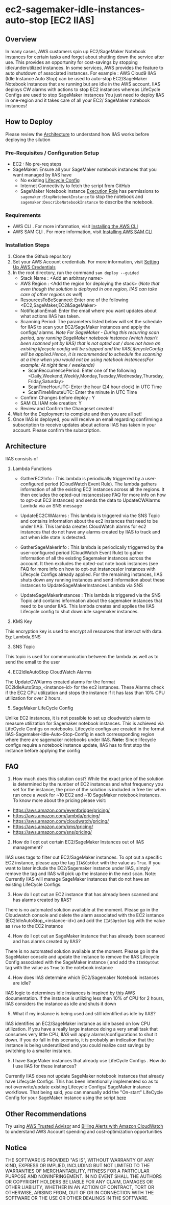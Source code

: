 # ec2-sagemaker-idle-instances-auto-stop [EC2 IIAS]

## Overview

In many cases, AWS customers spin up EC2/SageMaker Notebook instances for certain tasks and forget about shutting down the service after use.  This provides an opportunity for cost-savings by stopping idle/underutilized instances.
In some services, AWS provides the feature to auto shutdown of associated instances. For example : AWS Cloud9
IIAS (Idle Instance Auto Stop) can be used to auto-stop EC2/SageMaker Notebook instances that are running but are idle in the AWS account.
IIAS deploys CW alarms with actions to stop EC2 instances whereas LifeCycle Configs are used to stop SageMaker instances
You just need to deploy IIAS in one-region and it takes care of all your EC2/ SageMaker notebook instances!


## How to Deploy

Please review the [Architecture](https://github.com/alexchirayath/aws-ec2-sagemaker-idle-instances-auto-stop#architecture) to understand how IIAS works before deploying the silution

### Pre-Requisites / Configuration Setup
 * EC2 : No pre-req steps
 * SageMaker: Ensure all your SageMaker notebook instances that you want managed by IIAS have
    * No existing [Lifecycle Config](https://docs.aws.amazon.com/sagemaker/latest/dg/notebook-lifecycle-config.html)
    * Internet Connectivity to fetch the script from GitHub
    * SageMaker Notebook Instance [Execution Role](https://docs.aws.amazon.com/sagemaker/latest/dg/sagemaker-roles.html) has permissions to ```sagemaker:StopNotebookInstance``` to stop the notebook 
       and ```sagemaker:DescribeNotebookInstance``` to describe the notebook.


### Requirements
 * AWS CLI . For more information, visit [Installing the AWS CLI](https://docs.aws.amazon.com/cli/latest/userguide/cli-chap-install.html)
 * AWS SAM CLI . For more information, visit [Installing AWS SAM CLI](https://docs.aws.amazon.com/serverless-application-model/latest/developerguide/serverless-sam-cli-install.html)

### Installation Steps
1. Clone the Github repository
2. Set your AWS Account credentials. For more information, visit [Setting Up AWS Credentials](https://docs.aws.amazon.com/serverless-application-model/latest/developerguide/serverless-getting-started-set-up-credentials.html)
3. In the root directory, run the command ```sam deploy --guided```
    * Stack Name : \<Add an arbitrary name>
    * AWS Region : \<Add the region for deploying the stack> (*Note that even though the solution is deployed in one region, IIAS can take care of other regions as well*)
    * ResourcesToBeScanned: Enter one of the following <EC2,SageMaker,EC2&SageMaker>
    * NotificationEmail: Enter the email where you want updates about what actions IIAS has taken.
    * Scanning Period:  The parameters listed below will set the schedule for IIAS to scan your EC2/SageMaker instances and apply the configs/ alarms. 
    *Note For SageMaker - During this recurring scan period, any running SageMaker notebook instance (which hasn't been scanned yet by IIAS) that is not opted out / does not have an existing lifecycle config will be stopped and the IIASLifecycleConfig will be applied.Hence, it is recommended to schedule the scanning at a time when you would not be using notebook instances(For example: At night time / weekends)*
      * ScanReccurrencePeriod: Enter one of the following <Daily,Weekend,Weekly,Monday,Tuesday,Wednesday,Thursday,Friday,Saturday> 
      * ScanTimeHourUTC: Enter the hour (24 hour clock) in UTC Time
      * ScanTimeMinuteUTC:  Enter the minute in UTC Time
    * Confirm Changes before deploy : Y
    * SAM CLI IAM role creation: Y
    * Review and Confirm the Changeset created!
4. Wait for the Deployment to complete and then you are all set!
5. Once IIAS is deployed, you will receive an email regarding confirming a subscription to receive updates about actions IIAS has taken in your account. Please confirm the subscription.

## Architecture

IIAS consists of 
1) Lambda Functions

   * GatherEC2Info : This lambda is periodically triggerred by a user-configured period (CloudWatch Event Rule). The lambda gathers information of all the existing EC2 instances across all the regions. It then excludes the opted-out instances(see FAQ for more info on how to opt-out EC2 instances) and sends the data to UpdateCWAlarms Lambda via an SNS message

   * UpdateEC2CWAlarms : This lambda is triggered via the SNS Topic and contains information about the ec2 instances that need to be under IIAS. This lambda creates CloudWatch alarms for ec2 instances that do not have any alarms created by IIAS to track and act when idle state is detected.

   * GatherSageMakerInfo : This lambda is periodically triggerred  by the user-configured period (CloudWatch Event Rule) to gather information of all the existing Sagemaker instances across the account. It then excludes the opted-out note book instances (see FAQ for more info on how to opt-out  instances)or instances with Lifecycle Configs already applied. For the remaining instances, IIAS shuts down any running instances and send information about these instances to UpdateSageMakerInstances Lambda via SNS 

   * UpdateSageMakerInstances : This lambda is triggered via the SNS Topic and contains information about the sagemaker instances that need to be under IIAS. This lambda creates and applies the IIAS Lifecycle config to shut down idle sagemaker instances.

2) KMS Key 

This encryption key is used to encrypt all resources that interact with data. Eg: Lambda,SNS 

3) SNS Topic

This topic is used for commmunication between the lambda as well as to send the email to the user

4) EC2IdleAutoStop CloudWatch Alarms

The UpdateCWAlarms created alarms for the format EC2IdleAutoStop_\<instance-id> for the ec2 isntances.
These Alarms check if the EC2 CPU utilization and stops the instance if it has lass than 10% CPU utilization for over 2 hours.

5) SageMaker LifeCycle Config

Unlike EC2 instances, it is not possible to set up cloudwatch alarm to measure utilization for Sagemaker notebook instances. This is achieved via LifeCycle Configs on notebooks.
Lifecycle configs are created in the format IIAS-Sagemaker-Idle-Auto-Stop-Config in each corressponding region where there are sagemaker notebooks under IIAS.
**Note:** Since lifecycle configs require a notebook instance update, IIAS has to first stop the instance before applying the config

## FAQ

1. How much does this solution cost?
While the exact price of the solution is determined by the number of EC2 instances and what frequency you set for the instance, the price of the solution is included in free tier when run once a week for ~10 EC2 and ~10 SageMaker notebook instances. 
To know more about the pricing please visit:
* https://aws.amazon.com/eventbridge/pricing/
* https://aws.amazon.com/lambda/pricing/
* https://aws.amazon.com/cloudwatch/pricing/
* https://aws.amazon.com/kms/pricing/
* https://aws.amazon.com/sns/pricing/

2. How do I opt out certain EC2/SageMaker Instances out of IIAS management?

IIAS uses tags to filter out EC2/SageMaker instances. To opt out a specific EC2 instance, please app the tag ```IIASOptOut``` with the value as ```True```. If you want to later include the EC2/Sagemaker instance under IIAS, simply remove the tag and IIAS will pick up the instance in the next scan.
Note: Currently IIAS will manage SageMaker instances that do not have an existing LifeCycle Configs.

3. How do I opt out an EC2 instance that has already been scanned and has alarms created by IIAS?

There is no automated solution available at the moment. Please go in the Cloudwatch console and delete the  alarm associated with the EC2 isntance  (EC2IdleAutoStop_\<instance-id>) and add the ```IIASOptOut``` tag with the value as ```True``` to the EC2 instance


4. How do I opt out an SageMaker instance that has already been scanned and has alarms created by IIAS?

There is no automated solution available at the moment. Please go in the SageMaker console and update the instance to remove the IIAS Lifecycle Config associated with the SageMaker instance  ( and add the ```IIASOptOut``` tag with the value as ```True``` to the notebook instance

4. How does IIAS determine which EC2/Sagemaker Notebook instances are idle?

IIAS logic to determines idle instances is inspired by [this](https://docs.aws.amazon.com/AmazonCloudWatch/latest/monitoring/UsingAlarmActions.html) AWS documentation.
If the instance is utilizing less than 10% of CPU for 2 hours, IIAS considers the instance as idle and shuts it down

5. What if my instance is being used and still identified as idle by IIAS?

IIAS identifies an EC2/SageMaker instance as idle based on low CPU utilization. If you have a really large instance  doing a very small task that consumes very little CPU, IIAS will apply alarms/configurations to shut it down. If you do fall in this scenario, it is probably an indication that the instance is being underutilized and you could realize cost savings by switching to a smaller instance.

5. I have SageMaker instances that already use LifeCycle Configs . How do I use IIAS for these instances? 

Currently IIAS does not update SageMaker notebook instances that already have Lifecycle Configs. This has been intentionally implemented so as to not overwrite/update existing Lifecycle Configs/ SageMaker instance workflows. That being said, you can manually add the "On-start" LifeCycle Config for your SageMaker instance using the script [here](/src/static/sm-on-start.sh)


## Other Recommendations

Try using [AWS Trusted Advisor](https://aws.amazon.com/premiumsupport/technology/trusted-advisor/) and [Billing Alerts with Amazon CloudWatch](https://aws.amazon.com/about-aws/whats-new/2012/05/10/announcing-aws-billing-alerts/) to understand AWS Account spending and cost-optimization opportunities


## Notice

THE SOFTWARE IS PROVIDED "AS IS", WITHOUT WARRANTY OF ANY KIND, EXPRESS OR
IMPLIED, INCLUDING BUT NOT LIMITED TO THE WARRANTIES OF MERCHANTABILITY, FITNESS
FOR A PARTICULAR PURPOSE AND NONINFRINGEMENT. IN NO EVENT SHALL THE AUTHORS OR
COPYRIGHT HOLDERS BE LIABLE FOR ANY CLAIM, DAMAGES OR OTHER LIABILITY, WHETHER
IN AN ACTION OF CONTRACT, TORT OR OTHERWISE, ARISING FROM, OUT OF OR IN
CONNECTION WITH THE SOFTWARE OR THE USE OR OTHER DEALINGS IN THE SOFTWARE.
